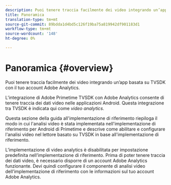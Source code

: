 ```yaml
---
description: Puoi tenere traccia facilmente dei video integrando un’app basata su TVSDK con il tuo account Adobe Analytics.
title: Panoramica
translation-type: tm+mt
source-git-commit: 89bdda1d4bd5c126f19ba75a819942df901183d1
workflow-type: tm+mt
source-wordcount: '148'
ht-degree: 0%

---
```



# Panoramica {#overview}

Puoi tenere traccia facilmente dei video integrando un’app basata su TVSDK con il tuo account Adobe Analytics.

L’integrazione di Adobe Primetime TVSDK con Adobe Analytics consente di tenere traccia dei dati video nelle applicazioni Android. Questa integrazione tra TVSDK è indicata qui come *video analytics*.

Questa sezione della guida all&#39;implementazione di riferimento riepiloga il modo in cui l&#39;analisi video è stata implementata nell&#39;implementazione di riferimento per Android di Primetime e descrive come abilitare e configurare l&#39;analisi video nel lettore basato su TVSDK in base all&#39;implementazione di riferimento.

L’implementazione di video analytics è disabilitata per impostazione predefinita nell’implementazione di riferimento. Prima di poter tenere traccia dei dati video, è necessario disporre di un account Adobe Analytics funzionante. Devi quindi configurare il componente di analisi video dell’implementazione di riferimento con le informazioni sul tuo account Adobe Analytics.
